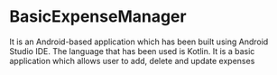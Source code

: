 # BasicExpenseManager

It is an Android-based application which has been built using Android Studio IDE. The language that has been used is Kotlin.
It is a basic application which allows user to add, delete and update expenses
